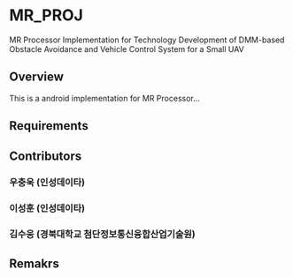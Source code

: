 # MR_PROJ
MR Processor Implementation for Technology Development of DMM-based Obstacle Avoidance and Vehicle Control System for a Small UAV

## Overview

This is a android implementation for MR Processor... 

## Requirements

## Contributors

### 우충욱 (인성데이타)

### 이성훈 (인성데이타)

### 김수웅 (경북대학교 첨단정보통신융합산업기술원)

## Remakrs
